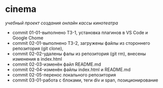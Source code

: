 # cinema
*учебный проект создания онлайн кассы кинотеатра*
- commit 01-01-выполнено ТЗ-1, установка плагинов в VS Code  и  Google Chome
- commit 02-01-выполнено ТЗ-2, загружены файлы из стороннего репозитория (git clone), 
- commit 02-02-удалены фалы из репозитория (git rm), внесены изменения в index.html
- commit 02-03-изменён файл README.md
- commit 02-04-изменён файлы index.html и README.md
- commit 02-05-перенос локального репозитория
- commit 03-01-работа с блоками, теги div и span, позиционирование
